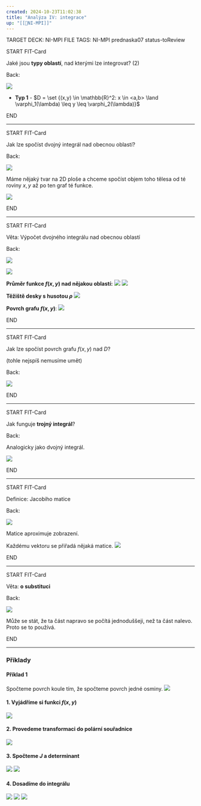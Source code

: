 ```yaml
---
created: 2024-10-23T11:02:38
title: "Analýza IV: integrace"
up: "[[📖NI-MPI]]"
---
```


TARGET DECK: NI-MPI
FILE TAGS: NI-MPI prednaska07 status-toReview


START
FIT-Card

Jaké jsou **typy oblastí**, nad kterými lze integrovat? (2)

Back:

![](../../Assets/Pasted%20image%2020241023150017.png)

<!-- DetailInfoStart -->
- **Typ 1** - $D = \set {(x,y) \in \mathbb{R}^2: x \in <a,b> \land \varphi_1(\lambda) \leq y \leq \varphi_2(\lambda)}$
<!-- DetailInfoEnd -->

<!--ID: 1735205889362-->
END

---


START
FIT-Card

Jak lze spočíst dvojný integrál nad obecnou oblastí?

Back:

![](../../Assets/Pasted%20image%2020241023150046.png)

<!-- ExplanationStart -->
Máme nějaký tvar na 2D ploše a chceme spočíst objem toho tělesa od té roviny $x,y$ až po ten graf té funkce.

![](../../Assets/Pasted%20image%2020241023151316.png)

<!-- ExplanationEnd -->
<!--ID: 1735205889366-->
END

---


START
FIT-Card

Věta: Výpočet dvojného integrálu nad obecnou oblastí

Back:

![](../../Assets/Pasted%20image%2020241023150131.png)

<!-- ExerciseStart -->
![](../../Assets/Pasted%20image%2020241023150143.png)
<!-- ExerciseEnd -->

<!-- ExampleStart -->
**Průměr funkce $f(x,y)$ nad nějakou oblastí:**
![](../../Assets/Pasted%20image%2020241023150226.png)
![](../../Assets/Pasted%20image%2020241023152437.png)

**Těžiště desky s husotou $\rho$**
![](../../Assets/Pasted%20image%2020241023150330.png)

**Povrch grafu $f(x,y)$**:
![](../../Assets/Pasted%20image%2020241023150357.png)

<!-- ExampleEnd -->
<!--ID: 1735205889369-->
END

---

START
FIT-Card

Jak lze spočíst povrch grafu $f(x,y)$ nad $D$? 

(tohle nejspíš nemusíme umět)

Back:

 ![](../../Assets/Pasted%20image%2020241023150357.png)
<!--ID: 1735205889372-->
END

---


START
FIT-Card

Jak funguje **trojný integrál**?

Back:

Analogicky jako dvojný integrál.

<!-- DetailInfoStart -->
![](../../Assets/Pasted%20image%2020241023150507.png)
<!-- DetailInfoEnd -->

<!--ID: 1735205889374-->
END

---


START
FIT-Card

Definice: Jacobiho matice

Back:

![](../../Assets/Pasted%20image%2020241023150523.png)

<!-- DetailInfoStart -->
Matice aproximuje zobrazení.

Každému vektoru se přiřadá nějaká matice.
![](../../Assets/Pasted%20image%2020241023154135.png)
<!-- DetailInfoEnd -->

<!--ID: 1735205889377-->
END

---


START
FIT-Card

Věta: **o substituci**

Back:

![](../../Assets/Pasted%20image%2020241023150546.png)

<!-- ExplanationStart -->
Může se stát, že ta část napravo se počítá jednoduššeji, než ta část nalevo. Proto se to používá.
<!-- ExplanationEnd -->
<!--ID: 1735205889380-->
END

---

### Příklady

#### Příklad 1
Spočteme povrch koule tím, že spočteme povrch jedné osminy.
![](../../Assets/Pasted%20image%2020241023154835.png)

#### 1. Vyjádříme si funkci $f(x,y)$
![](../../Assets/Pasted%20image%2020241023155425.png)

#### 2. Provedeme transformaci do polární souřadnice
![](../../Assets/Pasted%20image%2020241023155730.png)

#### 3. Spočteme $J$ a determinant
![](../../Assets/Pasted%20image%2020241023160220.png)
![](../../Assets/Pasted%20image%2020241023160252.png)

#### 4. Dosadíme do integrálu
![](../../Assets/Pasted%20image%2020241023160732.png)
![](../../Assets/Pasted%20image%2020241023160852.png)
![](../../Assets/Pasted%20image%2020241023161155.png)


